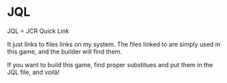 # JQL

JQL = JCR Quick Link

It just links to files links on my system.
The files linked to are simply used in this game, and the builder will find them.

If you want to build this game, find proper substitues and put them in the JQL file, and voilà!
